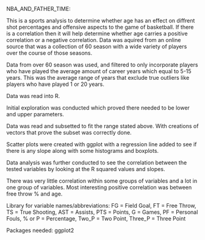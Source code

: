 NBA_AND_FATHER_TIME:

This is a sports analysis to determine whether age has an effect on diffrent shot percentages and offensive aspects to the game of basketball. If there is a correlation then it will help determine whether age carries a positive correlation or a negative correlation. Data was aquired from an online source that was a collection of 60 season with a wide variety of players over the course of those seasons.

Data from over 60 season was used, and filtered to only incorporate players who have played the average amount of career years which equal to 5-15 years. This was the average range of years that exclude true outliers like players who have played 1 or 20 years.

Data was read into R. 

Initial exploration was conducted which proved there needed to be lower and upper parameters.

Data was read and subsetted to fit the range stated above. With creations of vectors that prove the subset was correctly done.

Scatter plots were created with ggplot with a regression line added to see if there is any slope along with some histograms and boxplots.

Data analysis was further conducted to see the correlation between the tested variables by looking at the R squared values and slopes.

There was very little correlation within some groups of variables and a lot in one group of variables. Most interesting positive correlation was between free throw % and age. 

Library for variable names/abbreviations:
  FG = Field Goal,
  FT = Free Throw,
  TS = True Shooting,
  AST = Assists,
  PTS = Points,
  G =  Games,
  PF = Personal Fouls,
  % or P = Percentage,
  Two_P = Two Point,
  Three_P = Three Point
  
Packages needed:
  ggplot2
  
  



